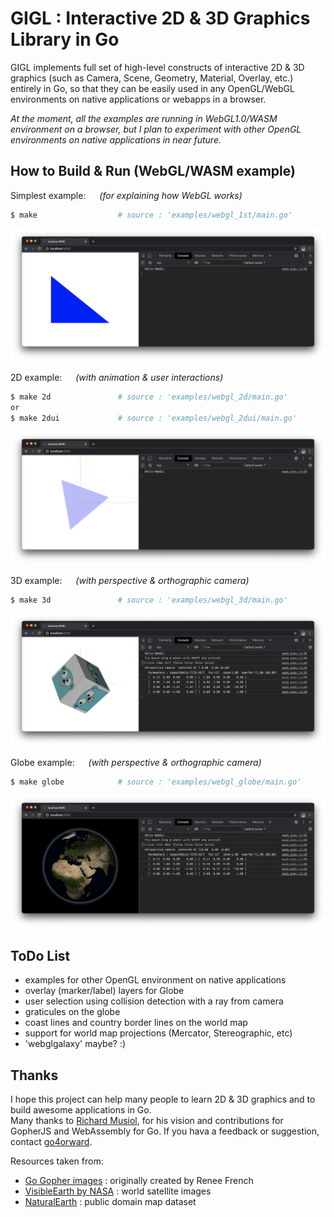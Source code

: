 # GIGL : Interactive 2D & 3D Graphics Library in Go

GIGL implements full set of high-level constructs of interactive 2D & 3D graphics 
(such as Camera, Scene, Geometry, Material, Overlay, etc.) entirely in Go, 
so that they can be easily used in any OpenGL/WebGL environments on native applications or webapps in a browser.

*At the moment, all the examples are running in WebGL1.0/WASM environment on a browser, 
but I plan to experiment with other OpenGL environments on native applications in near future.*

## How to Build & Run (WebGL/WASM example)

Simplest example: &emsp; _(for explaining how WebGL works)_
```bash
$ make                  # source : 'examples/webgl_1st/main.go'
```
![webgl1st_example result](assets/xscreen_webgl1st.png)

2D example: &emsp; _(with animation & user interactions)_
```bash
$ make 2d               # source : 'examples/webgl_2d/main.go'
or
$ make 2dui             # source : 'examples/webgl_2dui/main.go'
```
![webgl2d_example result](assets/xscreen_webgl2d.png)

3D example: &emsp; _(with perspective & orthographic camera)_
```bash
$ make 3d               # source : 'examples/webgl_3d/main.go'
```
![webgl3d_example result](assets/xscreen_webgl3d.png)

Globe example: &emsp; _(with perspective & orthographic camera)_
```bash
$ make globe            # source : 'examples/webgl_globe/main.go'
```
![webglglobe_example result](assets/xscreen_webglglobe.png)

## ToDo List

- examples for other OpenGL environment on native applications
- overlay (marker/label) layers for Globe
- user selection using collision detection with a ray from camera
- graticules on the globe
- coast lines and country border lines on the world map
- support for world map projections (Mercator, Stereographic, etc)
- 'webglgalaxy' maybe? :)

## Thanks

I hope this project can help many people to learn 2D & 3D graphics and to build awesome applications in Go.  
Many thanks to [Richard Musiol](https://github.com/neelance), for his vision and contributions for GopherJS and WebAssembly for Go. If you hava a feedback or suggestion, contact [go4orward](https://github.com/go4orward).

Resources taken from:
- [Go Gopher images](https://golang.org/doc/gopher/) : originally created by Renee French
- [VisibleEarth by NASA](https://visibleearth.nasa.gov/collection/1484/blue-marble) : world satellite images
- [NaturalEarth](https://www.naturalearthdata.com/) : public domain map dataset
